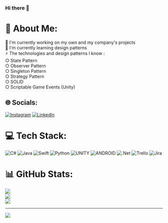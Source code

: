 ### Hi there 👋

# 💫 About Me:
🔭 I'm currently working on my own and my company's projects<br>🌱 I'm currently learning design patterns<br>⚡ The technologies and design patterns I know : <br>      ○ State Pattern<br>      ○ Observer Pattern<br>      ○ Singleton Pattern<br>      ○ Strategy Pattern<br>      ○ SOLID<br>      ○ Scriptable Game Events (Unity)


## 🌐 Socials:
[![Instagram](https://img.shields.io/badge/Instagram-%23E4405F.svg?logo=Instagram&logoColor=white)](https://instagram.com/ilomatik) [![LinkedIn](https://img.shields.io/badge/LinkedIn-%230077B5.svg?logo=linkedin&logoColor=white)](https://linkedin.com/in/ilkerakveran) 

# 💻 Tech Stack:
![C#](https://img.shields.io/badge/c%23-%23239120.svg?style=for-the-badge&logo=c-sharp&logoColor=white) ![Java](https://img.shields.io/badge/java-%23ED8B00.svg?style=for-the-badge&logo=java&logoColor=white) ![Swift](https://img.shields.io/badge/swift-F54A2A?style=for-the-badge&logo=swift&logoColor=white) ![Python](https://img.shields.io/badge/python-3670A0?style=for-the-badge&logo=python&logoColor=ffdd54) ![UNITY](https://img.shields.io/badge/Unity-%2320232a.svg?style=for-the-badge&logo=unity&logoColor=white) ![ANDROID](https://img.shields.io/badge/android-%2320232a.svg?style=for-the-badge&logo=android&logoColor=%a4c639) ![.Net](https://img.shields.io/badge/.NET-5C2D91?style=for-the-badge&logo=.net&logoColor=white) ![Trello](https://img.shields.io/badge/Trello-%23026AA7.svg?style=for-the-badge&logo=Trello&logoColor=white) ![Jira](https://img.shields.io/badge/jira-%230A0FFF.svg?style=for-the-badge&logo=jira&logoColor=white)
# 📊 GitHub Stats:
![](https://github-readme-stats.vercel.app/api?username=ilomatik&theme=gruvbox&hide_border=false&include_all_commits=false&count_private=false)<br/>
![](https://github-readme-streak-stats.herokuapp.com/?user=ilomatik&theme=gruvbox&hide_border=false)<br/>
![](https://github-readme-stats.vercel.app/api/top-langs/?username=ilomatik&theme=gruvbox&hide_border=false&include_all_commits=false&count_private=false&layout=compact)

---
[![](https://visitcount.itsvg.in/api?id=ilomatik&icon=2&color=3)](https://visitcount.itsvg.in)

<!-- Proudly created with GPRM ( https://gprm.itsvg.in ) -->
